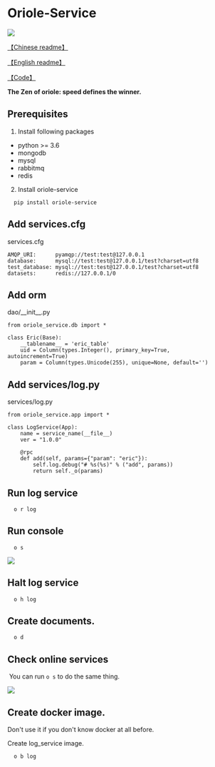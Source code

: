 # Oriole-Service 

[![](https://badges.gitter.im/zhouxiaoxiang/oriole-service.svg)](https://gitter.im/oriole-service/Lobby?utm_source=share-link&utm_medium=link&utm_campaign=share-link)

[【Chinese readme】](https://zhouxiaoxiang.top/2019/01/05/微服务快速开发/)

[【English readme】](https://github.com/zhouxiaoxiang/oriole-service/blob/master/README.md)

[【Code】](https://github.com/zhouxiaoxiang/oriole-service)

**The Zen of oriole: speed defines the winner.**

## Prerequisites

1. Install following packages

 - python >= 3.6
 - mongodb
 - mysql
 - rabbitmq
 - redis

2. Install oriole-service
```
  pip install oriole-service
```

## Add services.cfg

services.cfg

```
AMQP_URI:      pyamqp://test:test@127.0.0.1                  
database:      mysql://test:test@127.0.0.1/test?charset=utf8
test_database: mysql://test:test@127.0.0.1/test?charset=utf8
datasets:      redis://127.0.0.1/0
```
  
## Add orm

dao/\_\_init\_\_.py

```
from oriole_service.db import *

class Eric(Base):
    __tablename__ = 'eric_table'
    uid = Column(types.Integer(), primary_key=True, autoincrement=True)
    param = Column(types.Unicode(255), unique=None, default='')
```

## Add services/log.py

services/log.py

```
from oriole_service.app import *

class LogService(App):
    name = service_name(__file__)
    ver = "1.0.0"

    @rpc
    def add(self, params={"param": "eric"}):
        self.log.debug("# %s(%s)" % ("add", params))
        return self._o(params)
```

## Run log service
```
  o r log
```

## Run console
```
  o s
```
![](https://github.com/zhouxiaoxiang/oriole-service/raw/master/docs/run.gif)

## Halt log service
```
  o h log
```

## Create documents.
```
  o d
```

## Check online services

  You can run `o s` to do the same thing.

![](https://github.com/zhouxiaoxiang/oriole-service/raw/master/docs/check_service.gif)

## Create docker image.

Don't use it if you don't know docker at all before.

Create log_service image. 

```
  o b log
```
